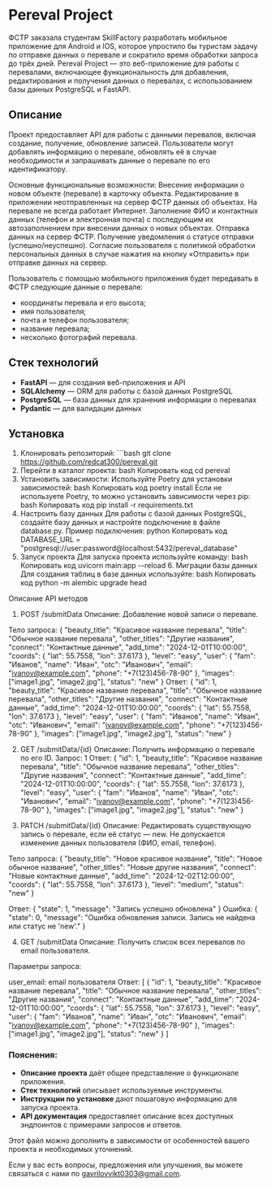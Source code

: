 # Pereval Project
ФСТР заказала студентам SkillFactory разработать мобильное приложение для Android и IOS, которое упростило бы туристам задачу по отправке данных о перевале и сократило время обработки запроса до трёх дней.
Pereval Project — это веб-приложение для работы с перевалами, включающее функциональность для добавления, редактирования и получения данных о перевалах, с использованием базы данных PostgreSQL и FastAPI.

## Описание

Проект предоставляет API для работы с данными перевалов, включая создание, получение, обновление записей. Пользователи могут добавлять информацию о перевале, обновлять её в случае необходимости и запрашивать данные о перевале по его идентификатору.

Основные функциональные возможности:
Внесение информации о новом объекте (перевале) в карточку объекта.
Редактирование в приложении неотправленных на сервер ФСТР данных об объектах. На перевале не всегда работает Интернет.
Заполнение ФИО и контактных данных (телефон и электронная почта) с последующим их автозаполнением при внесении данных о новых объектах.
Отправка данных на сервер ФСТР.
Получение уведомления о статусе отправки (успешно/неуспешно).
Согласие пользователя с политикой обработки персональных данных в случае нажатия на кнопку «Отправить» при отправке данных на сервер.


Пользователь с помощью мобильного приложения будет передавать в ФСТР следующие данные о перевале:
- координаты перевала и его высота;
- имя пользователя;
- почта и телефон пользователя;
- название перевала;
- несколько фотографий перевала.

## Стек технологий

- **FastAPI** — для создания веб-приложения и API
- **SQLAlchemy** — ORM для работы с базой данных PostgreSQL
- **PostgreSQL** — база данных для хранения информации о перевалах
- **Pydantic** — для валидации данных

## Установка

1. Клонировать репозиторий: ```bash git clone https://github.com/redcat300/pereval.git 
2. Перейти в каталог проекта: bash Копировать код cd pereval 
3. Установить зависимости: Используйте Poetry для установки зависимостей: bash Копировать код 
poetry install Если не используете Poetry, то можно установить зависимости через pip: bash 
Копировать код pip install -r requirements.txt 
4. Настроить базу данных Для работы с базой данных PostgreSQL, создайте базу данных и настройте
подключение в файле database.py. Пример подключения: python 
Копировать код DATABASE_URL = "postgresql://user:password@localhost:5432/pereval_database" 
5. Запуск проекта Для запуска проекта используйте команду: bash Копировать код uvicorn main:app --reload 6.
Миграции базы данных Для создания таблиц в базе данных используйте: bash Копировать код python -m alembic upgrade head


Описание API методов 
1. POST /submitData
Описание: Добавление новой записи о перевале.

Тело запроса:
{
    "beauty_title": "Красивое название перевала",
    "title": "Обычное название перевала",
    "other_titles": "Другие названия",
    "connect": "Контактные данные",
    "add_time": "2024-12-01T10:00:00",
    "coords": {
        "lat": 55.7558,
        "lon": 37.6173
    },
    "level": "easy",
    "user": {
        "fam": "Иванов",
        "name": "Иван",
        "otc": "Иванович",
        "email": "ivanov@example.com",
        "phone": "+7(123)456-78-90"
    },
    "images": ["image1.jpg", "image2.jpg"],
    "status": "new"
}
Ответ:
{
    "id": 1,
    "beauty_title": "Красивое название перевала",
    "title": "Обычное название перевала",
    "other_titles": "Другие названия",
    "connect": "Контактные данные",
    "add_time": "2024-12-01T10:00:00",
    "coords": {
        "lat": 55.7558,
        "lon": 37.6173
    },
    "level": "easy",
    "user": {
        "fam": "Иванов",
        "name": "Иван",
        "otc": "Иванович",
        "email": "ivanov@example.com",
        "phone": "+7(123)456-78-90"
    },
    "images": ["image1.jpg", "image2.jpg"],
    "status": "new"
}

2. GET /submitData/{id}
Описание: Получить информацию о перевале по его ID.
Запрос: 1
Ответ:
{
    "id": 1,
    "beauty_title": "Красивое название перевала",
    "title": "Обычное название перевала",
    "other_titles": "Другие названия",
    "connect": "Контактные данные",
    "add_time": "2024-12-01T10:00:00",
    "coords": {
        "lat": 55.7558,
        "lon": 37.6173
    },
    "level": "easy",
    "user": {
        "fam": "Иванов",
        "name": "Иван",
        "otc": "Иванович",
        "email": "ivanov@example.com",
        "phone": "+7(123)456-78-90"
    },
    "images": ["image1.jpg", "image2.jpg"],
    "status": "new"
}

3. PATCH /submitData/{id}
Описание: Редактировать существующую запись о перевале, если её статус — new. Не допускается изменение данных пользователя (ФИО, email, телефон).

Тело запроса:
{
    "beauty_title": "Новое красивое название",
    "title": "Новое обычное название",
    "other_titles": "Новые другие названия",
    "connect": "Новые контактные данные",
    "add_time": "2024-12-02T12:00:00",
    "coords": {
        "lat": 55.7558,
        "lon": 37.6173
    },
    "level": "medium",
    "status": "new"
}


Ответ:
{
    "state": 1,
    "message": "Запись успешно обновлена"
}
Ошибка:
{
    "state": 0,
    "message": "Ошибка обновления записи. Запись не найдена или статус не 'new'."
}

4. GET /submitData
Описание: Получить список всех перевалов по email пользователя.

Параметры запроса:

user_email: email пользователя
Ответ:
[
    {
        "id": 1,
        "beauty_title": "Красивое название перевала",
        "title": "Обычное название перевала",
        "other_titles": "Другие названия",
        "connect": "Контактные данные",
        "add_time": "2024-12-01T10:00:00",
        "coords": {
            "lat": 55.7558,
            "lon": 37.6173
        },
        "level": "easy",
        "user": {
            "fam": "Иванов",
            "name": "Иван",
            "otc": "Иванович",
            "email": "ivanov@example.com",
            "phone": "+7(123)456-78-90"
        },
        "images": ["image1.jpg", "image2.jpg"],
        "status": "new"
    }
]


### Пояснения:
- **Описание проекта** даёт общее представление о функционале приложения.
- **Стек технологий** описывает используемые инструменты.
- **Инструкции по установке** дают пошаговую информацию для запуска проекта.
- **API документация** предоставляет описание всех доступных эндпоинтов с примерами запросов и ответов.

Этот файл можно дополнить в зависимости от особенностей вашего проекта и необходимых уточнений.

Если у вас есть вопросы, предложения или улучшения, вы можете связаться с нами по gavrilovvikt0303@gmail.com.
